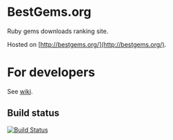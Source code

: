 # BestGems.org

Ruby gems downloads ranking site.

Hosted on [http://bestgems.org/](http://bestgems.org/).

# For developers

See [wiki](https://github.com/xmisao/bestgems.org/wiki/For-Developers).

## Build status

[![Build Status](https://travis-ci.org/xmisao/bestgems.org.svg?branch=master)](https://travis-ci.org/xmisao/bestgems.org)
